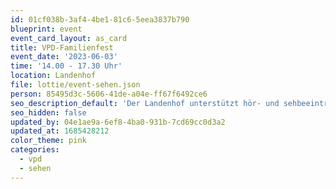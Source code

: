 ```yaml
---
id: 01cf038b-3af4-4be1-81c6-5eea3837b790
blueprint: event
event_card_layout: as_card
title: VPD-Familienfest
event_date: '2023-06-03'
time: '14.00 - 17.30 Uhr'
location: Landenhof
file: lottie/event-sehen.json
person: 85495d3c-5606-41de-a04e-ff67f6492ce6
seo_description_default: 'Der Landenhof unterstützt hör- und sehbeeinträchtigte Kinder & Jugendliche in ihrem selbstbestimmten Leben durch Förderung ihrer Fähigkeiten & Entwicklung'
seo_hidden: false
updated_by: 04e1ae9a-6ef8-4ba0-931b-7cd69cc0d3a2
updated_at: 1685428212
color_theme: pink
categories:
  - vpd
  - sehen
---
```

